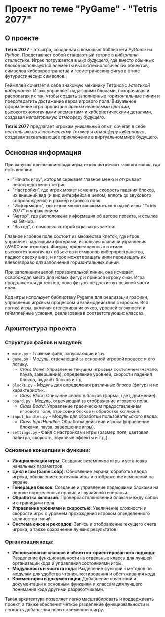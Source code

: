 # Проект по теме "PyGame" - "Tetris 2077"
## О проекте
**Tetris 2077** - это игра, созданная с помощью библиотеки *PyGame* на *Python*. Представляет собой стандартный тетрис в *киберпанк-стилистике*. Игрок погружается в *мир будущего*, где вместо обычных блоков используются элементы высокотехнологических объектов, символов киберпространства и геометрических фигур в стиле футуристических символов.
  
Геймплей сочетает в себе знакомую механику Тетриса с *эстетикой киберпанка*. Игрок управляет падающими блоками, поворачивая и располагая их так, чтобы создать заполненные горизонтальные линии и предотвратить достижение верха игрового поля. Визуальное оформление игры пропитано *яркими неоновыми цветами*, высокотехнологичными элементами и кибернетическими деталями, создавая *неповторимую атмосферу будущего*.

**Tetris 2077** предлагает игрокам уникальный опыт, сочетая в себе *ностальгию по классическому Тетрису* и *атмосферу киберпанка*, создавая захватывающее приключение в виртуальном мире будущего.
## Основная информация
При запуске приложения/кода игры, игрок встречает главное меню, где есть кнопки:
- "Начать игру", которая скрывает главное меню и открывает непосредственно тетрис
- "Настройки", где игрок может изменить скорость падения блоков, их внешний вид (и вид интерфейса в целом, вплоть до звукового сопровождения) и размер игрового поля.
- "Информация", где игрок может ознакомиться с идеей игры "Tetris 2077" и управлением.
- "Автор", где расположена информация об авторе проекта, и ссылка на GitHub.
- "Выход", с помощью которой игра закрывается.

Главное игровое поле состоит из множества клеток, где игрок управляет падающими фигурами, используя клавиши управления (WASD или стрелки). Фигуры, представленные в стиле высокотехнологичных объектов и символов киберпространства, падают сверху вниз, и игрок может вращать иили перемещать их влево/вправо для заполнения горизонтальных линий.

При заполнении целой горизонтальной линии, она исчезает, освобождая место для новых фигур и принося игроку очки. Игра продолжается до тех пор, пока фигуры не достигнут верхней части поля.

Код игры использует библиотеку Pygame для реализации графики, управления игровым процессом и взаймодействия с игроком. Вся логика игры, включая отслеживание очков, уровней сложности и геймплейные условия, реализована в соответствующих классах.
## Архитектура проекта
### Структура файлов и модулей:
- ```main.py``` - Главный файл, запускающий игру.
- ```game.py``` - Модуль, отвечающий за основной игровой процесс и его логику.
  - *Class Game*: Управление текущим игровым состоянием (начало, пауза, завершение), определение уровней, скорости падения блоков, подсчёт блоков и т.д.
- ```blocks.py``` - Модуль для определения различных блоков (фигур) и их характеристик.
  - *Class Block*: Описание свойств блоков (форма, цвет, движение).
- ```board.py``` - Модуль, отвечающий за отображение игрового поля.
  - *Class Board*: Управление графическим предоставлением игрового поля, отрисовка блоков и обработка коллизий.
- ```input_handler.py``` - Модуль для обработки пользовательского ввода.
  - *Class InputHandler*: Обработка действий игрока (управление блоками, пауза, завершение игры).
- ```settings.py``` - Файл с настройками игры (размер поля, цветовая палитра, скорость, звуковые эффекты и т.д.).
### Основные концепции и функции:
- **Инициализация игры**: Создание экземпляра игры и установка начальных параметров.
- **Цикл игры (Game Loop)**: Обновление экрана, обработка ввода игрока, обновление состояния игры и отображение изменений на экране.
- **Генерация блоков**: Создание и управление падающими блоками на основе определенных правил и случайной генерации.
- **Обработка коллизий**: Проверка столкновений блоков между собой и с границами поля.
- **Управление уровнями и скоростью**: Увеличение сложности и скорости игры с уровнем прохождения игроком определенного количества линий.
- **Система очков и рекордов**: Запись и отображение текущего счета игрока, а также сохранение лучших результатов.
### Организация кода:
- **Использование классов и объектно-ориентированного подхода**: Разделение функциональности на отдельные классы для лучшей организации кода и управления состояниями игры.
- **Модульность и чистота кода**: Разделение функций и методов по модулям для удобства чтения, тестирования и обслуживания кода.
- **Комментарии и документация**: Добавление пояснений и документации к основным функциям и классам для лучшего понимания кода другими разработчиками.

Такая архитектура позволяет легко масштабировать и поддерживать проект, а также обеспечит четкое разделение функциональности и легкость добавления новых элементов в игру.

